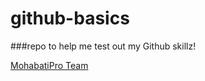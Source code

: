 # github-basics
###repo to help me test out my Github skillz!

[MohabatiPro Team](www.mohabatipro.appharbor.com)
